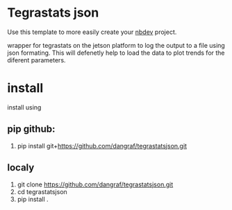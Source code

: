 # Tegrastats json

Use this template to more easily create your [nbdev](https://nbdev.fast.ai/) project.

wrapper for tegrastats on the jetson platform to log the output to a file using json formating.
This will defenetly help to load the data to plot trends for the diferent parameters.

# install
install using
## pip github:
1. pip install git+https://github.com/dangraf/tegrastatsjson.git

## localy
1. git clone https://github.com/dangraf/tegrastatsjson.git
2. cd tegrastatsjson
3. pip install .
